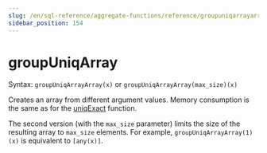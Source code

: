 ```yaml
---
slug: /en/sql-reference/aggregate-functions/reference/groupuniqarrayarray
sidebar_position: 154
---
```


# groupUniqArray

Syntax: `groupUniqArrayArray(x)` or `groupUniqArrayArray(max_size)(x)`

Creates an array from different argument values. Memory consumption is the same as for the [uniqExact](../../../sql-reference/aggregate-functions/reference/uniqexact.md) function.

The second version (with the `max_size` parameter) limits the size of the resulting array to `max_size` elements.
For example, `groupUniqArrayArray(1)(x)` is equivalent to `[any(x)]`.
